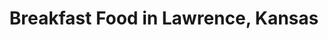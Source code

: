 ---
active: true
name: Breakfast
sitemap: true
slug: breakfast
title: Breakfast Food in Lawrence, Kansas
---